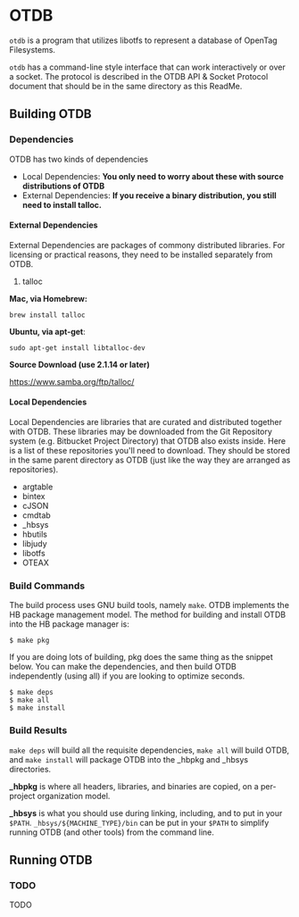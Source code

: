 # OTDB

`otdb` is a program that utilizes libotfs to represent a database of OpenTag Filesystems.  

`otdb` has a command-line style interface that can work interactively or over a socket.  The protocol is described in the OTDB API & Socket Protocol document that should be in the same directory as this ReadMe.

## Building OTDB

### Dependencies

OTDB has two kinds of dependencies

* Local Dependencies: **You only need to worry about these with source distributions of OTDB**
* External Dependencies: **If you receive a binary distribution, you still need to install talloc.**

#### External Dependencies

External Dependencies are packages of commony distributed libraries.  For licensing or practical reasons, they need to be installed separately from OTDB.

1. talloc

**Mac, via Homebrew:**

```
brew install talloc
```

**Ubuntu, via apt-get**:

```
sudo apt-get install libtalloc-dev
```

**Source Download (use 2.1.14 or later)**

https://www.samba.org/ftp/talloc/

#### Local Dependencies

Local Dependencies are libraries that are curated and distributed together with OTDB.  These libraries may be downloaded from the Git Repository system (e.g. Bitbucket Project Directory) that OTDB also exists inside.  Here is a list of these repositories you'll need to download.  They should be stored in the same parent directory as OTDB (just like the way they are arranged as repositories).

* argtable
* bintex
* cJSON
* cmdtab
* _hbsys
* hbutils
* libjudy
* libotfs
* OTEAX

### Build Commands

The build process uses GNU build tools, namely `make`.  OTDB implements the HB package management model.  The method for building and install OTDB into the HB package manager is:

```
$ make pkg
```

If you are doing lots of building, pkg does the same thing as the snippet below.  You can make the dependencies, and then build OTDB independently (using all) if you are looking to optimize seconds.

```
$ make deps
$ make all
$ make install
```

### Build Results

`make deps` will build all the requisite dependencies, `make all` will build OTDB, and `make install` will package OTDB into the \_hbpkg and \_hbsys directories.

**\_hbpkg** is where all headers, libraries, and binaries are copied, on a per-project organization model.

**\_hbsys** is what you should use during linking, including, and to put in your `$PATH`.  `_hbsys/${MACHINE_TYPE}/bin` can be put in your `$PATH` to simplify running OTDB (and other tools) from the command line.

## Running OTDB

### TODO

TODO
